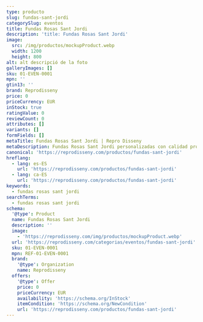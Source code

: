 ```yaml
---
type: producto
slug: fundas-sant-jordi
categorySlug: eventos
title: Fundas Rosas Sant Jordi
description: 'title: Fundas Rosas Sant Jordi'
image:
  src: /img/productos/mockupProduct.webp
  width: 1200
  height: 800
alt: alt descripció de la foto
galleryImages: []
sku: 01-EVEN-0001
mpn: ''
gtin13: ''
brand: Reprodisseny
price: 0
priceCurrency: EUR
inStock: true
ratingValue: 0
reviewCount: 0
attributes: []
variants: []
formFields: []
metaTitle: Fundas Rosas Sant Jordi | Repro Disseny
metaDescription: Fundas Rosas Sant Jordi personalizadas con calidad profesional en Cataluña.
canonical: 'https://reprodisseny.com/productos/fundas-sant-jordi'
hreflang:
  - lang: es-ES
    url: 'https://reprodisseny.com/productos/fundas-sant-jordi'
  - lang: ca-ES
    url: 'https://reprodisseny.com/productos/fundas-sant-jordi'
keywords:
  - fundas rosas sant jordi
searchTerms:
  - fundas rosas sant jordi
schema:
  '@type': Product
  name: Fundas Rosas Sant Jordi
  description: ''
  image:
    - 'https://reprodisseny.com/img/productos/mockupProduct.webp'
  url: 'https://reprodisseny.com/categorias/eventos/fundas-sant-jordi'
  sku: 01-EVEN-0001
  mpn: REF-01-EVEN-0001
  brand:
    '@type': Organization
    name: Reprodisseny
  offers:
    '@type': Offer
    price: 0
    priceCurrency: EUR
    availability: 'https://schema.org/InStock'
    itemCondition: 'https://schema.org/NewCondition'
    url: 'https://reprodisseny.com/productos/fundas-sant-jordi'
---
```


